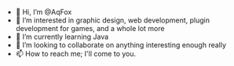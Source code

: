 - 👋 Hi, I’m @AqFox
- 👀 I’m interested in graphic design, web development, plugin development for games, and a whole lot more
- 🌱 I’m currently learning Java
- 💞️ I’m looking to collaborate on anything interesting enough really
- 📫 How to reach me; I'll come to you.
<!---
AqFox/AqFox is a ✨ special ✨ repository because its `README.md` (this file) appears on your GitHub profile.
You can click the Preview link to take a look at your changes.
--->
